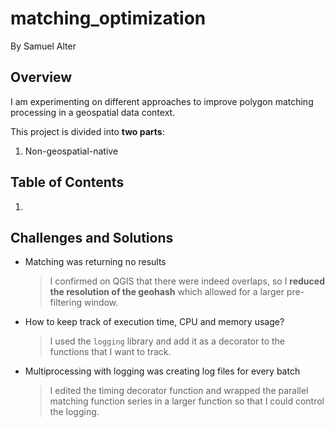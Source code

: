 # matching_optimization

By Samuel Alter

## Overview

I am experimenting on different approaches to improve polygon matching processing in a geospatial data context. 



This project is divided into **two parts**:
1. Non-geospatial-native 

## Table of Contents <a name='toc'></a>

1. 

## Challenges and Solutions <a name='challenges'></a>

* Matching was returning no results
  > I confirmed on QGIS that there were indeed overlaps, so I **reduced the resolution of the geohash** which allowed for a larger pre-filtering window.
* How to keep track of execution time, CPU and memory usage?
  > I used the `logging` library and add it as a decorator to the functions that I want to track.
* Multiprocessing with logging was creating log files for every batch
  > I edited the timing decorator function and wrapped the parallel matching function series in a larger function so that I could control the logging.

